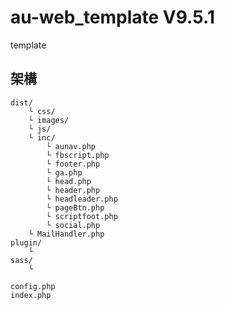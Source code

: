 # au-web_template V9.5.1

template

## 架構

```
dist/
	└ css/
	└ images/
	└ js/
	└ inc/
		└ aunav.php
		└ fbscript.php
		└ footer.php
		└ ga.php
		└ head.php
		└ header.php
		└ headleader.php
		└ pageBtn.php
		└ scriptfoot.php
		└ social.php
	└ MailHandler.php
plugin/
	└
sass/
	└

config.php
index.php
```
